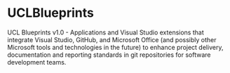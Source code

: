 # UCLBlueprints
UCL Blueprints  v1.0 - Applications and Visual Studio extensions that integrate Visual Studio, GitHub, and Microsoft Office (and possibly other Microsoft tools and technologies in the future) to enhance project delivery, documentation and reporting standards in git repositories for software development teams.
